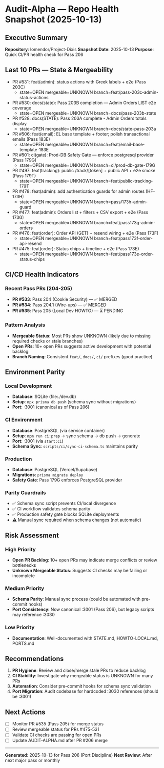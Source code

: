 # Audit-Alpha — Repo Health Snapshot (2025-10-13)

## Executive Summary

**Repository**: lomendor/Project-Dixis
**Snapshot Date**: 2025-10-13
**Purpose**: Quick CI/PR health check for Pass 206

## Last 10 PRs — State & Mergeability

- PR #531: feat(admin): status actions with Greek labels + e2e (Pass 203C)
  - state=OPEN mergeable=UNKNOWN branch=feat/pass-203c-admin-status-actions
- PR #530: docs(state): Pass 203B completion — Admin Orders LIST e2e coverage
  - state=OPEN mergeable=UNKNOWN branch=docs/pass-203b-state
- PR #528: docs(STATE): Pass 203A complete - Admin Orders totals display
  - state=OPEN mergeable=UNKNOWN branch=docs/state-pass-203a
- PR #506: feat(email): EL base template + footer; polish transactional emails (Pass 183E)
  - state=OPEN mergeable=UNKNOWN branch=feat/email-base-template-183E
- PR #501: ci(gate): Prod-DB Safety Gate — enforce postgresql provider (Pass 179G)
  - state=OPEN mergeable=UNKNOWN branch=ci/prod-db-gate-179G
- PR #497: feat(tracking): public /track/[token] + public API + e2e smoke (Pass 179T)
  - state=OPEN mergeable=UNKNOWN branch=feat/public-tracking-179T
- PR #478: feat(admin): add authentication guards for admin routes (HF-173H)
  - state=OPEN mergeable=UNKNOWN branch=pass/173h-admin-guard
- PR #477: feat(admin): Orders list + filters + CSV export + e2e (Pass 173G)
  - state=OPEN mergeable=UNKNOWN branch=feat/pass173g-admin-orders
- PR #476: feat(order): Order API (GET) + resend wiring + e2e (Pass 173F)
  - state=OPEN mergeable=UNKNOWN branch=feat/pass173f-order-api-resend
- PR #475: feat(order): Status chips + timeline + e2e (Pass 173E)
  - state=OPEN mergeable=UNKNOWN branch=feat/pass173e-order-status-chips

## CI/CD Health Indicators

### Recent Pass PRs (204-205)
- **PR #533**: Pass 204 (Cookie Security) — ✅ MERGED
- **PR #534**: Pass 204.1 (Wire-ups) — ✅ MERGED
- **PR #535**: Pass 205 (Local Dev HOWTO) — ⏳ PENDING

### Pattern Analysis
- **Mergeable Status**: Most PRs show UNKNOWN (likely due to missing required checks or stale branches)
- **Open PRs**: 10+ open PRs suggests active development with potential backlog
- **Branch Naming**: Consistent `feat/`, `docs/`, `ci/` prefixes (good practice)

## Environment Parity

### Local Development
- **Database**: SQLite (file:./dev.db)
- **Setup**: `npx prisma db push` (schema sync without migrations)
- **Port**: :3001 (canonical as of Pass 206)

### CI Environment
- **Database**: PostgreSQL (via service container)
- **Setup**: `npm run ci:prep` → sync schema → db push → generate
- **Port**: :3001 (via `start:ci`)
- **Schema Sync**: `scripts/ci/sync-ci-schema.ts` maintains parity

### Production
- **Database**: PostgreSQL (Vercel/Supabase)
- **Migrations**: `prisma migrate deploy`
- **Safety Gate**: Pass 179G enforces PostgreSQL provider

### Parity Guardrails
- ✅ Schema sync script prevents CI/local divergence
- ✅ CI workflow validates schema parity
- ✅ Production safety gate blocks SQLite deployments
- ⚠️ Manual sync required when schema changes (not automatic)

## Risk Assessment

### High Priority
- **Open PR Backlog**: 10+ open PRs may indicate merge conflicts or review bottlenecks
- **Unknown Mergeable Status**: Suggests CI checks may be failing or incomplete

### Medium Priority
- **Schema Parity**: Manual sync process (could be automated with pre-commit hooks)
- **Port Consistency**: Now canonical :3001 (Pass 206), but legacy scripts may reference :3030

### Low Priority
- **Documentation**: Well-documented with STATE.md, HOWTO-LOCAL.md, PORTS.md

## Recommendations

1. **PR Hygiene**: Review and close/merge stale PRs to reduce backlog
2. **CI Stability**: Investigate why mergeable status is UNKNOWN for many PRs
3. **Automation**: Consider pre-commit hooks for schema sync validation
4. **Port Migration**: Audit codebase for hardcoded :3030 references (should be :3001)

## Next Actions

- [ ] Monitor PR #535 (Pass 205) for merge status
- [ ] Review mergeable status for PRs #475-531
- [ ] Validate CI checks are passing for open PRs
- [ ] Update AUDIT-ALPHA.md after PR #206 merge

---

**Generated**: 2025-10-13 for Pass 206 (Port Discipline)
**Next Review**: After next major pass or monthly
